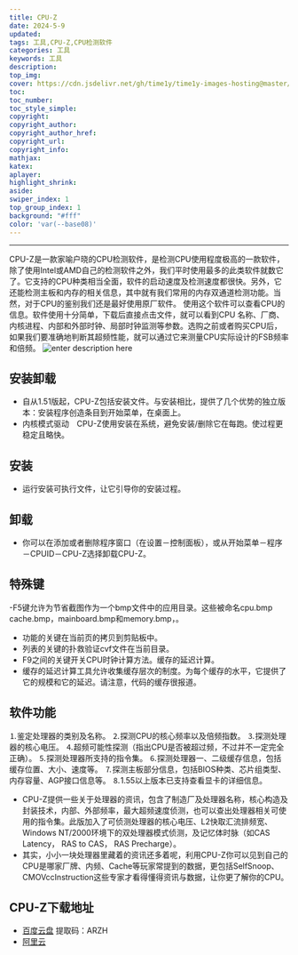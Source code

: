 ```yaml
---
title: CPU-Z
date: 2024-5-9
updated:
tags: 工具,CPU-Z,CPU检测软件
categories: 工具
keywords: 工具
description:
top_img: 
cover: https://cdn.jsdelivr.net/gh/time1y/time1y-images-hosting@master/20240509/c995d143ad4bd1137c4b5eee58afa40f4afb0563.2cepq0r7h2sk.webp
toc:
toc_number:
toc_style_simple:
copyright:
copyright_author:
copyright_author_href:
copyright_url:
copyright_info:
mathjax:
katex:
aplayer:
highlight_shrink:
aside:
swiper_index: 1
top_group_index: 1
background: "#fff"
color: 'var(--base08)'
---
```


----------


CPU-Z是一款家喻户晓的CPU检测软件，是检测CPU使用程度极高的一款软件，除了使用Intel或AMD自己的检测软件之外，我们平时使用最多的此类软件就数它了。它支持的CPU种类相当全面，软件的启动速度及检测速度都很快。另外，它还能检测主板和内存的相关信息，其中就有我们常用的内存双通道检测功能。当然，对于CPU的鉴别我们还是最好使用原厂软件。
使用这个软件可以查看CPU的信息。软件使用十分简单，下载后直接点击文件，就可以看到CPU 名称、厂商、内核进程、内部和外部时钟、局部时钟监测等参数。选购之前或者购买CPU后，如果我们要准确地判断其超频性能，就可以通过它来测量CPU实际设计的FSB频率和倍频。
![enter description here](https://cdn.jsdelivr.net/gh/time1y/time1y-images-hosting@master/20240509/c995d143ad4bd1137c4b5eee58afa40f4afb0563.2cepq0r7h2sk.webp)

## 安装卸载
- 自从1.51版起，CPU-Z包括安装文件。与安装相比，提供了几个优势的独立版本：安装程序创造条目到开始菜单，在桌面上。
- 内核模式驱动　CPU-Z使用安装在系统，避免安装/删除它在每跑。使过程更稳定且略快。
## 安装
- 运行安装可执行文件，让它引导你的安装过程。

## 卸载
- 你可以在添加或者删除程序窗口（在设置－控制面板），或从开始菜单－程序－CPUID－CPU-Z选择卸载CPU-Z。

## 特殊键
-F5键允许为节省截图作为一个bmp文件中的应用目录。这些被命名cpu.bmp cache.bmp，mainboard.bmp和memory.bmp，。
- 功能的关键在当前页的拷贝到剪贴板中。
- 列表的关键的扑救验证cvf文件在当前目录。
- F9之间的关键开关CPU时钟计算方法。缓存的延迟计算。
- 缓存的延迟计算工具允许收集缓存层次的制度。为每个缓存的水平，它提供了它的规模和它的延迟。请注意，代码的缓存很报道。

## 软件功能
⒈鉴定处理器的类别及名称。
⒉探测CPU的核心频率以及倍频指数。
⒊探测处理器的核心电压。
⒋超频可能性探测（指出CPU是否被超过频，不过并不一定完全正确）。
⒌探测处理器所支持的指令集。
⒍探测处理器一、二级缓存信息，包括缓存位置、大小、速度等。
⒎探测主板部分信息，包括BIOS种类、芯片组类型、内存容量、AGP接口信息等。
⒏1.55以上版本已支持查看显卡的详细信息。
- CPU-Z提供一些关于处理器的资讯，包含了制造厂及处理器名称，核心构造及封装技术，内部、外部频率，最大超频速度侦测，也可以查出处理器相关可使用的指令集。此版加入了可侦测处理器的核心电压、L2快取汇流排频宽、Windows NT/2000环境下的双处理器模式侦测，及记忆体时脉（如CAS Latency， RAS to CAS， RAS Precharge）。
- 其实，小小一块处理器里藏着的资讯还多着呢，利用CPU-Z你可以见到自己的CPU是哪家厂牌、内频、Cache等玩家常提到的数据，更包括SelfSnoop、CMOVccInstruction这些专家才看得懂得资讯与数据，让你更了解你的CPU。

## CPU-Z下载地址

-  [百度云盘](链接：https://pan.baidu.com/s/1CVLXWkDSv16N-WDx6t5_Ig?pwd=ARZH)  提取码：ARZH
-  [阿里云](https://www.alipan.com/s/8Eb51nJbroE)